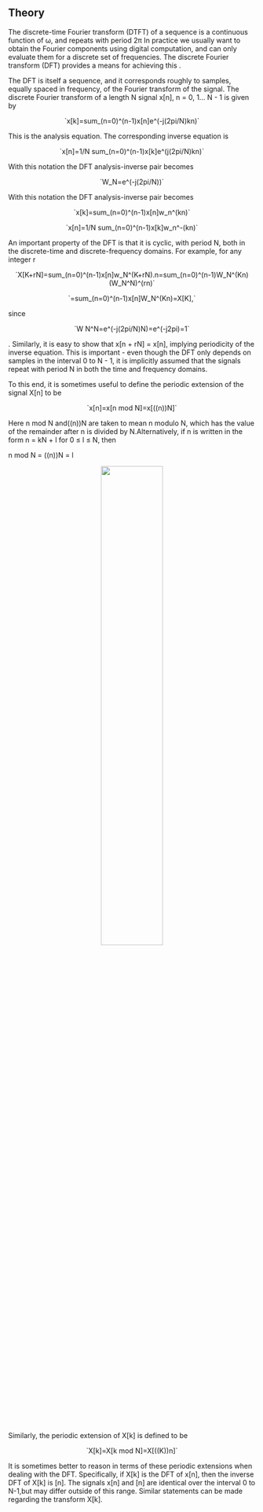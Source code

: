 ## Theory

<div class="content" id="experiment-article-section-2-content">                            
                            <p class="heading-content">The discrete-time Fourier transform (DTFT) of a sequence is a continuous function of &omega;, and 
                                repeats with period 2&pi; 
                                In practice we usually want to obtain the Fourier components using digital computation, and can only evaluate them for
                                a discrete set of frequencies. The discrete Fourier transform (DFT) provides a means for achieving this .</p>
                            <p class="heading-content"> The DFT is itself a sequence, and it corresponds roughly to samples, equally spaced in frequency,
                                of the Fourier 
                                transform of the signal. The discrete Fourier transform of a length N signal x[n], n = 0, 1... N - 1 is given
                                by
                            <p style="text-align:center">`x[k]=sum_(n=0)^(n-1)x[n]e^(-j(2pi/N)kn)`</p>
                            <p class="heading-content">This is the analysis equation. The corresponding inverse equation is </p>
                            <p><p style="text-align:center">`x[n]=1/N sum_(n=0)^(n-1)x[k]e^(j(2pi/N)kn)`</p>
                            <p>With this notation the DFT analysis-inverse pair becomes</p>
                            <p><p style="text-align:center">`W_N=e^(-j(2pi/N))`</p>
                            <p>With this notation the DFT analysis-inverse pair becomes</p>
                             <p><p style="text-align:center">`x[k]=sum_(n=0)^(n-1)x[n]w_n^(kn)`</p>
                             <p><p style="text-align:center">`x[n]=1/N sum_(n=0)^(n-1)x[k]w_n^-(kn)`</p>
                            <p class="heading-content">An important property of the DFT is that it is cyclic, with period N, both in the discrete-time 
                                and discrete-frequency
                                domains. For example, for any integer r</p><p><p style="text-align:center">`X[K+rN]=sum_(n=0)^(n-1)x[n]w_N^(K+rN).n=sum_(n=0)^(n-1)W_N^(Kn)(W_N^N)^(rn)`</p>
                            <p><p style="text-align:center">`=sum_(n=0)^(n-1)x[n]W_N^(Kn)=X[K],`</p>
                            <p class="heading-content" >since <p style="text-align:center">`W N^N=e^(-j(2pi/N)N)=e^(-j2pi)=1`</p>. Similarly, it is easy to show that x[n + rN] = x[n], implying periodicity 
                                of the inverse equation. This is important - even though the DFT only depends on samples in the 
                                interval 0 to N - 1, it is implicitly assumed that the signals repeat with period N in both the time and
                                frequency domains.</p>
                            <p style="text-align:">To this end, it is sometimes useful to define the periodic extension of the signal X[n] to be 
                            <p><p style="text-align:center">`x[n]=x[n mod N]=x[((n))N]`</p>
                            <p style="text-align:">Here n mod N and((n))N are taken to mean n modulo N, which has the value of the remainder 
                                after n is divided by N.Alternatively, if n is written in the form n = kN + l for 0 &leq; l &leq; N, then</p>
                            <p>n mod N = ((n))N = l </p><center><img src="../images/exp6/pic-1.png" style="height:50%;width:50%;" align="center" /></center>
                            <p style="text-align:">Similarly, the periodic extension of X[k] is defined to be</p><p><p style="text-align:center">`X[k]=X[k mod N]=X[((K))n]`</p>
                            <p style="text-align:">It is sometimes better to reason in terms of these periodic extensions when dealing with the DFT. 
                                Specifically, if X[k] is the DFT of x[n], then the inverse DFT of X[k] is [n]. The signals x[n] and [n] are identical 
                                over the interval 0 to N-1,but may differ outside of this range. Similar statements can be made regarding the 
                                transform X[k].</p>
                        </div>


 <script id="MathJax-script" async src="https://cdn.jsdelivr.net/npm/mathjax@3.2.2/es5/tex-mml-chtml.js"></script>    
 